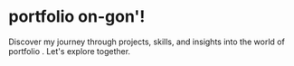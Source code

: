 

# portfolio on-gon'!
Discover my journey through projects, skills, and insights into the world of portfolio . Let's explore together.
